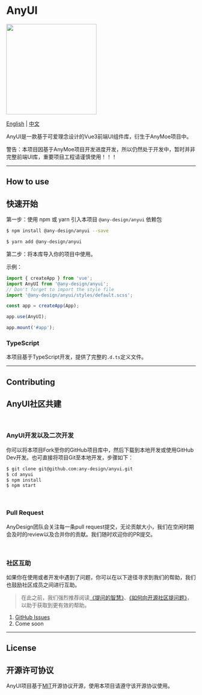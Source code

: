 # AnyUI

<img src="https://github.com/any-design/anyui/blob/main/assets/logo.png?raw=true" width="240" align="center">

[English](README.md) | [中文](README-CN.md)

AnyUI是一款基于可爱理念设计的Vue3前端UI组件库，衍生于AnyMoe项目中。

警告：本项目因基于AnyMoe项目开发进度开发，所以仍然处于开发中，暂时并非完整前端UI库，重要项目工程请谨慎使用！！！

---

## How to use
## 快速开始

第一步：使用 npm 或 yarn 引入本项目 `@any-design/anyui` 依赖包

```bash
$ npm install @any-design/anyui --save
```

```bash
$ yarn add @any-design/anyui
```

第二步：将本库导入你的项目中使用。

示例：

```js
import { createApp } from 'vue';
import AnyUI from '@any-design/anyui';
// Don't forget to import the style file
import '@any-design/anyui/styles/default.scss';

const app = createApp(App);

app.use(AnyUI);

app.mount('#app');
```

### TypeScript

本项目基于TypeScript开发，提供了完整的`.d.ts`定义文件。

---
## Contributing
## AnyUI社区共建

<br/>

### AnyUI开发以及二次开发

你可以将本项目Fork至你的GitHub项目库中，然后下载到本地开发或使用GitHub Dev开发。也可直接将项目Git至本地开发，步骤如下：

```bash
$ git clone git@github.com:any-design/anyui.git
$ cd anyui
$ npm install
$ npm start
```

<br/>

### Pull Request

AnyDesign团队会关注每一条pull request提交，无论贡献大小，我们在空闲时期会及时的review以及合并你的贡献。我们随时欢迎你的PR提交。

<br/>

### 社区互助

如果你在使用或者开发中遇到了问题，你可以在以下途径寻求到我们的帮助，我们也鼓励社区成员之间进行互助。

> 在此之前，我们强烈推荐阅读[《提问的智慧》](https://github.com/ryanhanwu/How-To-Ask-Questions-The-Smart-Way)、[《如何向开源社区提问题》](https://github.com/seajs/seajs/issues/545)，以助于获取到更有效的帮助。

1. [GitHub Issues](https://github.com/any-design/anyui/issues)
2. Come soon


---

## License
## 开源许可协议

AnyUI项目基于[MIT](LICENSE)开源协议开源，使用本项目请遵守该开源协议使用。
